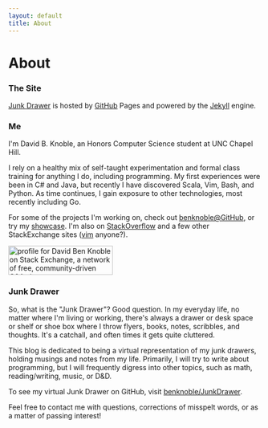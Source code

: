 ```yaml
---
layout: default
title: About
---
```

# About

### The Site

[Junk Drawer][site] is hosted by [GitHub][github] Pages and powered by the
[Jekyll][jekyll] engine.

### Me

I'm David B. Knoble, an Honors Computer Science student at UNC Chapel Hill.

I rely on a healthy mix of self-taught experimentation and formal class training
for anything I do, including programming. My first experiences were been in C#
and Java, but recently I have discovered Scala, Vim, Bash, and Python. As time
continues, I gain exposure to other technologies, most recently including Go.

For some of the projects I'm working on, check out
[benknoble@GitHub][benknoble], or try my [showcase][showcase]. I'm also on
[StackOverflow][stack_overflow] and a few other StackExchange sites ([vim][vim]
anyone?).

<a href="https://stackexchange.com/users/5546231"><img
src="https://stackexchange.com/users/flair/5546231.png?theme=dark" width="208"
height="58" alt="profile for David Ben Knoble on Stack Exchange, a network of
free, community-driven Q&amp;A sites" title="profile for David Ben Knoble on
Stack Exchange, a network of free, community-driven Q&amp;A sites"></a>

### Junk Drawer

So, what is the "Junk Drawer"? Good question. In my everyday life, no matter
where I'm living or working, there's always a drawer or desk space or shelf or
shoe box where I throw flyers, books, notes, scribbles, and thoughts. It's a
catchall, and often times it gets quite cluttered.

This blog is dedicated to being a virtual representation of my junk drawers,
holding musings and notes from my life. Primarily, I will try to write about
programming, but I will frequently digress into other topics, such as math,
reading/writing, music, or D&D.

To see my virtual Junk Drawer on GitHub, visit [benknoble/JunkDrawer][junk].

Feel free to contact me with questions, corrections of misspelt words, or as a
matter of passing interest!

<!-- Links -->
[github]: https://github.com/
[jekyll]: http://jekyllrb.com
[benknoble]: https://github.com/benknoble
[stack_overflow]: http://stackoverflow.com/users/4400820/david-ben-knoble
[junk]: https://github.com/benknoble/junk-drawer
[vim]: https://vi.stackexchange.com/users/10604/david-ben-knoble
[showcase]: https://www.gitshowcase.com/benknoble
[site]: https://github.com/benknoble/benknoble.github.io
